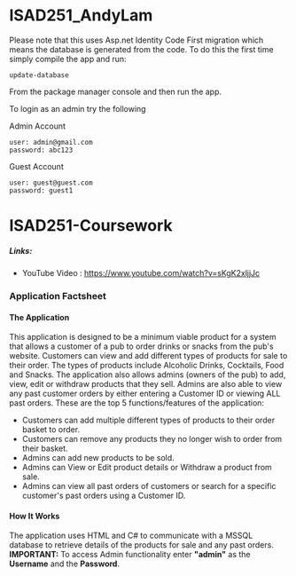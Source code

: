 ISAD251_AndyLam
==================

Please note that this uses Asp.net Identity Code First migration which means the database is generated from the code. To do this the first time simply compile the app and run: 

    update-database
    
From the package manager console and then run the app. 

To login as an admin try the following

Admin Account

    user: admin@gmail.com
    password: abc123

Guest Account
    
    user: guest@guest.com
    password: guest1

# ISAD251-Coursework
##### Links:
- YouTube Video : https://www.youtube.com/watch?v=sKgK2xljjJc

### Application Factsheet
#### The Application
This application is designed to be a minimum viable product for a system that allows a customer of a pub to order drinks or snacks from the pub's website. Customers can view and add different types of products for sale to their order. The types of products include Alcoholic Drinks, Cocktails, Food and Snacks. The application also allows admins (owners of the pub) to add, view, edit or withdraw products that they sell. Admins are also able to view any past customer orders by either entering a Customer ID or viewing ALL past orders. These are the top 5 functions/features of the application:
* Customers can add multiple different types of products to their order basket to order.
* Customers can remove any products they no longer wish to order from their basket.
* Admins can add new products to be sold.
* Admins can View or Edit product details or Withdraw a product from sale.
* Admins can view all past orders of customers or search for a specific customer's past orders using a Customer ID.

#### How It Works
The application uses HTML and C# to communicate with a MSSQL database to retrieve details of the products for sale and any past orders. **IMPORTANT:** To access Admin functionality enter **"admin"** as the **Username** and the **Password**.
